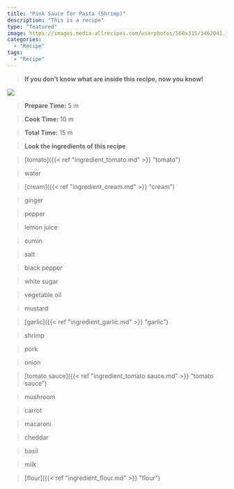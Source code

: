 ```yaml
---
title: "Pink Sauce for Pasta (Shrimp)"
description: "This is a recipe"
type: "featured"
image: https://images.media-allrecipes.com/userphotos/560x315/3462041.jpg
categories: 
  - "Recipe"
tags: 
  - "Recipe"
---
```



>**If you don't know what are inside this recipe, now you know!**

![](../images/Recipes-Banner.jpg)
> **Prepare Time:** 5 m


> **Cook Time:** 10 m


> **Total Time:** 15 m

> **Look the ingredients of this recipe**

> [tomato]({{< ref "ingredient_tomato.md" >}} "tomato")

> water

> [cream]({{< ref "ingredient_cream.md" >}} "cream")

> ginger

> pepper

> lemon juice

> cumin

> salt

> black pepper

> white sugar

> vegetable oil

> mustard

> [garlic]({{< ref "ingredient_garlic.md" >}} "garlic")

> shrimp

> pork

> onion

> [tomato sauce]({{< ref "ingredient_tomato sauce.md" >}} "tomato sauce")

> mushroom

> carrot

> macaroni

> cheddar

> basil

> milk

> [flour]({{< ref "ingredient_flour.md" >}} "flour")

